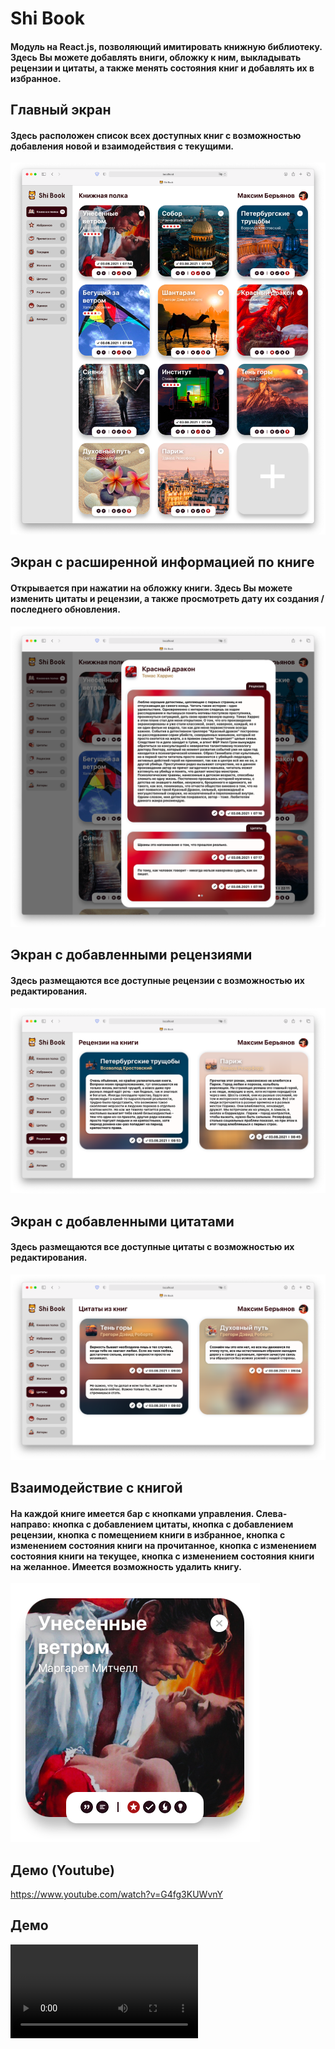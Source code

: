 # Shi Book
#### Модуль на React.js, позволяющий имитировать книжную библиотеку. Здесь Вы можете добавлять вниги, обложку к ним, выкладывать рецензии и цитаты, а также менять состояния книг и добавлять их в избранное. 

## Главный экран

#### Здесь расположен список всех доступных книг с возможностью добавления новой и взаимодействия с текущими.
![](screenshots/Books.png)

## Экран с расширенной информацией по книге

#### Открывается при нажатии на обложку книги. Здесь Вы можете изменить цитаты и рецензии, а также просмотреть дату их создания / последнего обновления.  

![](screenshots/BookDescription.png)

## Экран с добавленными рецензиями

#### Здесь размещаются все доступные рецензии с возможностью их редактирования.

![](screenshots/Critique.png)

## Экран с добавленными цитатами

#### Здесь размещаются все доступные цитаты с возможностью их редактирования.

![](screenshots/Quotes.png)

## Взаимодействие с книгой

#### На каждой книге имеется бар с кнопками управления. Слева-направо: кнопка с добавлением цитаты, кнопка с добавлением рецензии, кнопка с помещением книги в избранное, кнопка с изменением состояния книги на прочитанное, кнопка с изменением состояния книги на текущее, кнопка с изменением состояния книги на желанное. Имеется возможность удалить книгу.

![](screenshots/BookExample.png)

## Демо (Youtube)
https://www.youtube.com/watch?v=G4fg3KUWvnY

## Демо
![](https://user-images.githubusercontent.com/33306395/127952407-eef986fc-136f-4950-8aa3-7460f05f482a.mp4)

